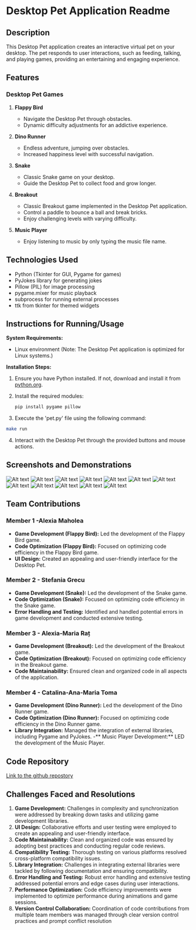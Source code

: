 
# Desktop Pet Application Readme

## Description
This Desktop Pet application creates an interactive virtual pet on your desktop. The pet responds to user interactions, such as feeding, talking, and playing games, providing an entertaining and engaging experience.

## Features
### Desktop Pet Games
1. **Flappy Bird**
   - Navigate the Desktop Pet through obstacles.
   - Dynamic difficulty adjustments for an addictive experience.

2. **Dino Runner**
   - Endless adventure, jumping over obstacles.
   - Increased happiness level with successful navigation.

3. **Snake**
   - Classic Snake game on your desktop.
   - Guide the Desktop Pet to collect food and grow longer.

4. **Breakout**
   - Classic Breakout game implemented in the Desktop Pet application.
   - Control a paddle to bounce a ball and break bricks.
   - Enjoy challenging levels with varying difficulty.

1.	**Music Player**
    - Enjoy listening to music by only typing the music file name.

## Technologies Used
- Python (Tkinter for GUI, Pygame for games)
- PyJokes library for generating jokes
- Pillow (PIL) for image processing
- pygame.mixer for music playback
- subprocess for running external processes
- ttk from tkinter for themed widgets

## Instructions for Running/Usage

**System Requirements:**
- Linux environment (Note: The Desktop Pet application is optimized for Linux systems.)

**Installation Steps:**
1. Ensure you have Python installed. If not, download and install it from [python.org](https://www.python.org/downloads/).

2. Install the required modules:
   ```bash
   pip install pygame pillow

3.	Execute the 'pet.py' file using the following command:
   ```bash
   make run
   ```

4.	Interact with the Desktop Pet through the provided buttons and mouse actions.

## Screenshots and Demonstrations
![Alt text](/screenshots/1.jpg "Optional title")
![Alt text](/screenshots/2.jpg "Optional title")
![Alt text](/screenshots/3.jpg "Optional title")
![Alt text](/screenshots/4.jpg "Optional title")
![Alt text](/screenshots/5.jpg "Optional title")
![Alt text](/screenshots/6.jpg "Optional title")
![Alt text](/screenshots/talk.jpg "Optional title")
![Alt text](/screenshots/feed.jpg "Optional title")
![Alt text](/screenshots/joke.jpg "Optional title")
![Alt text](/screenshots/breakout.jpg "Optional title")
![Alt text](/screenshots/dino.jpg "Optional title")
![Alt text](/screenshots/snake.jpg "Optional title")

## Team Contributions

### Member 1 -Alexia Maholea
- **Game Development (Flappy Bird):** Led the development of the Flappy Bird game.
- **Code Optimization (Flappy Bird):** Focused on optimizing code efficiency in the Flappy Bird game.
- **UI Design:** Created an appealing and user-friendly interface for the Desktop Pet.

### Member 2 - Stefania Grecu
- **Game Development (Snake):** Led the development of the Snake game.
- **Code Optimization (Snake):** Focused on optimizing code efficiency in the Snake game.
- **Error Handling and Testing:** Identified and handled potential errors in game development and conducted extensive testing.

### Member 3 - Alexia-Maria Raț
- **Game Development (Breakout):** Led the development of the Breakout game.
- **Code Optimization (Breakout):** Focused on optimizing code efficiency in the Breakout game.
- **Code Maintainability:** Ensured clean and organized code in all aspects of the application.

### Member 4 - Catalina-Ana-Maria Toma
- **Game Development (Dino Runner):** Led the development of the Dino Runner game.
- **Code Optimization (Dino Runner):** Focused on optimizing code efficiency in the Dino Runner game.
- **Library Integration:** Managed the integration of external libraries, including Pygame and PyJokes.
-** Music Player Development:** LED the development of the Music Player.


## Code Repository 
[Link to the github repostory](https://github.com/catalina72/desktop_pet/)

## Challenges Faced and Resolutions

1. **Game Development:** Challenges in complexity and synchronization were addressed by breaking down tasks and utilizing game development libraries.
2. **UI Design:** Collaborative efforts and user testing were employed to create an appealing and user-friendly interface.
3. **Code Maintainability:** Clean and organized code was ensured by adopting best practices and conducting regular code reviews.
4. **Compatibility Testing:** Thorough testing on various platforms resolved cross-platform compatibility issues.
5. **Library Integration:** Challenges in integrating external libraries were tackled by following documentation and ensuring compatibility.
6. **Error Handling and Testing:** Robust error handling and extensive testing addressed potential errors and edge cases during user interactions.
7. **Performance Optimization:** Code efficiency improvements were implemented to optimize performance during animations and game sessions.
8. **Version Control Collaboration:** Coordination of code contributions from multiple team members was managed through clear version control practices and prompt conflict resolution
